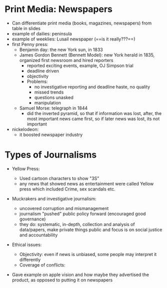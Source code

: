 # Print Media: Newspapers
- Can differentiate print media (books, magazines, newspapers) from table in slides
- example of dailies: peninsula
- example of weeklies: Lusail newspaper (==is it really???==)
- first Penny press:
	- Benjamin day: the new York sun, in 1833
	- James Gordon Bennett (Bennett Model): new York herald in 1835, organized first newsroom and hired reporters
		- reported exciting events, example, OJ Simpson trial
		- deadline driven
		- objectivity
		- Problems:
			- no investigative reporting and deadline haste, no quality
			- missed trends
			- questions unasked
			- manipulation
	- Samuel Morse: telegraph in 1844
		- did the inverted pyramid, so that if information was lost, after, the most important news came first, so if later news was lost, its not important
- nickelodeon:
	- it boosted newspaper industry

# Types of Journalisms
- Yellow Press:
	- Used cartoon characters to show "3S" 
	- any news that showed news as entertainment were called Yellow press which included Crime, sex scandals etc.
- Muckrakers and investigative journalism:
	- uncovered corruption and mismanagement
	- journalism "pushed" public policy forward (encouraged good governance)
	- they do: systematic, in-depth, collection and analysis of data/papers, make private things public and focus is on social justice and accountability
- Ethical issues:
	- Objectivity: even if news is unbiased, some people may interpret it differently
	- Coverage of conflicts:

- Gave example on apple vision and how maybe they advertised the product, as opposed to putting it on newspapers
